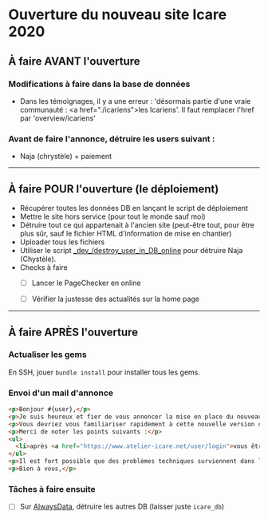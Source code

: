 # Ouverture du nouveau site Icare 2020

## À faire AVANT l'ouverture

### Modifications à faire dans la base de données

* Dans les témoignages, il y a une erreur : 'désormais partie d\'une vraie communauté : <a href=\"./icariens\">les Icariens</a>'. Il faut remplacer l'href par 'overview/icariens'

### Avant de faire l'annonce, détruire les users suivant :

* Naja (chrystèle) + paiement

---------------------------------------------------------------------

## À faire POUR l'ouverture (le déploiement)

* Récupérer toutes les données DB en lançant le script de déploiement
* Mettre le site hors service (pour tout le monde sauf moi)
* Détruire tout ce qui appartenait à l'ancien site (peut-être tout, pour être plus sûr, sauf le fichier HTML d'information de mise en chantier)
* Uploader tous les fichiers
* Utiliser le script [\_dev\_/destroy_user_in_DB_online](/Users/philippeperret/Sites/AlwaysData/Icare_2020/_dev_/destroy_user_in_DB_online.rb) pour détruire Naja (Chystèle).
* Checks à faire
  - [ ] Lancer le PageChecker en online
  - [ ] Vérifier la justesse des actualités sur la home page


---------------------------------------------------------------------

## À faire APRÈS l'ouverture

### Actualiser les gems

En SSH, jouer `bundle install` pour installer tous les gems.

### Envoi d'un mail d'annonce

~~~html
<p>Bonjour #{user},</p>
<p>Je suis heureux et fier de vous annoncer la mise en place du nouveau site de l'atelier icare, que vous pouvez découvrir à l'adresse habituelle : https://www.atelier-icare.net.</p>
<p>Vous devriez vous familiariser rapidement à cette nouvelle version qui, au niveau de l'ergonomie, ne s'éloigne pas trop de l'ancienne version.</p>
<p>Merci de noter les points suivants :</p>
<ul>
  <li>après <a href="https://www.atelier-icare.net/user/login">vous être connecté#{fem(:e)}</a>, vous devriez <a href="https://www.atelier-icare.net/bureau/preferences">rejoindre vos préférences</a> afin de les régler car certains nouveaux paramètres sont à prendre en compte (notamment de le partage de votre historique de travail).</li>
</ul>
<p>Il est fort possible que des problèmes techniques surviennent dans les jours qui viennent, on ne peut jamais penser à tout. N'hésitez jamais à nous les remonter, afin que nous puissions les corriger. Merci d'avance de votre compréhension et de votre patience.</p>
<p>Bien à vous,</p>
~~~


### Tâches à faire ensuite

- [ ] Sur [AlwaysData](https://admin.alwaysdata.com/), détruire les autres DB (laisser juste `icare_db`)
